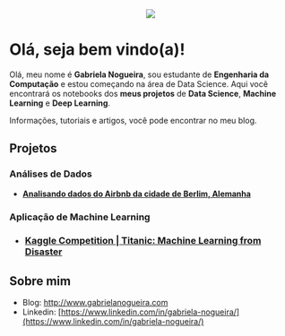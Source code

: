 <div style="text-align:center"><img src="https://1.bp.blogspot.com/-I1ExWT8REoY/XtroFb7Vd9I/AAAAAAAAFag/5SKxRF1g8Y0G7yipPZSYLU6Ct9493n4bwCK4BGAsYHg/d/head-github.png" /></div>

# Olá, seja bem vindo(a)!
Olá, meu nome é **Gabriela Nogueira**, sou estudante de **Engenharia da Computação** e estou começando na área de Data Science. Aqui você encontrará os notebooks dos **meus projetos** de **Data Science**, **Machine Learning** e **Deep Learning**.

Informações, tutoriais e artigos, você pode encontrar no meu blog.

## Projetos
<h3>Análises de Dados</h3>  

 - **[Analisando dados do Airbnb da cidade de Berlim, Alemanha](https://github.com/gabriela-nogueira/analise-airbnb-berlim)**  
 
<h3>Aplicação de Machine Learning<h3>
 
- **[Kaggle Competition | Titanic: Machine Learning from Disaster](https://github.com/gabriela-nogueira/ml-titanic-competition)**

## Sobre mim

 - Blog: http://www.gabrielanogueira.com
 - Linkedin: [https://www.linkedin.com/in/gabriela-nogueira/](https://www.linkedin.com/in/gabriela-nogueira/)
